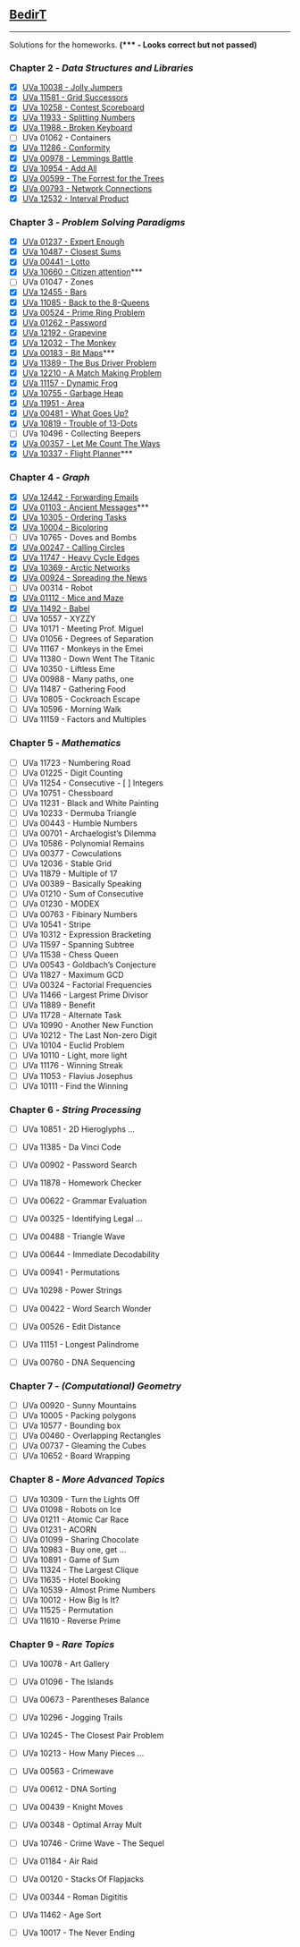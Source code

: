 ## [BedirT](https://github.com/BedirT) 
---
Solutions for the homeworks. __(*** - Looks correct but not passed)__

### Chapter 2 - _Data Structures and Libraries_

- [x] [UVa 10038 - Jolly Jumpers](Chapter%202/UVa%20-%2010038.cpp)
- [x] [UVa 11581 - Grid Successors](Chapter%202/UVa%20-%2011581.cpp)
- [x] [UVa 10258 - Contest Scoreboard](Chapter%202/UVa%20-%2010258.cpp)
- [x] [UVa 11933 - Splitting Numbers](Chapter%202/UVa%20-%2011933.cpp) 
- [x] [UVa 11988 - Broken Keyboard](Chapter%202/UVa%20-%2011988.cpp)
- [ ] UVa 01062 - Containers
- [x] [UVa 11286 - Conformity](Chapter%202/UVa%20-%2011286.cpp) 
- [x] [UVa 00978 - Lemmings Battle](Chapter%202/UVa%20-%20978.cpp)
- [x] [UVa 10954 - Add All](Chapter%202/UVa%20-%2010954.cpp)
- [x] [UVa 00599 - The Forrest for the Trees](Chapter%202/UVa%20-%20599.cpp)
- [x] [UVa 00793 - Network Connections](Chapter%202/UVa%20-%20793.cpp)
- [x] [UVa 12532 - Interval Product](Chapter%202/UVa%20-%2012532.cpp)

### Chapter 3 - _Problem Solving Paradigms_

- [x] [UVa 01237 - Expert Enough](Chapter%203/UVa%20-%201237.cpp)
- [x] [UVa 10487 - Closest Sums](Chapter%203/UVa%20-%2010487.cpp)
- [x] [UVa 00441 - Lotto](Chapter%203/UVa%20-%20441.cpp)
- [x] [UVa 10660 - Citizen attention](Chapter%203/UVa%20-%2010660.cpp)***
- [ ] UVa 01047 - Zones 
- [x] [UVa 12455 - Bars](Chapter%203/UVa%20-%2012455.cpp)
- [x] [UVa 11085 - Back to the 8-Queens](Chapter%203/UVa%20-%2011085.cpp)
- [x] [UVa 00524 - Prime Ring Problem](Chapter%203/UVa%20-%20524.cpp)
- [x] [UVa 01262 - Password](Chapter%203/UVa%20-%201262.cpp)
- [x] [UVa 12192 - Grapevine](Chapter%203/UVa%20-%2012192.cpp)
- [x] [UVa 12032 - The Monkey](Chapter%203/UVa%20-%2012032.cpp)
- [x] [UVa 00183 - Bit Maps](Chapter%203/UVa%20-%20183.cpp)***
- [x] [UVa 11389 - The Bus Driver Problem](Chapter%203/UVa%20-%2011389.cpp)
- [x] [UVa 12210 - A Match Making Problem](Chapter%203/UVa%20-%2012210.cpp)
- [x] [UVa 11157 - Dynamic Frog](Chapter%203/UVa%20-%2011157.cpp)
- [x] [UVa 10755 - Garbage Heap](Chapter%203/UVa%20-%2010755.cpp)
- [x] [UVa 11951 - Area](Chapter%203/UVa%20-%2011951.cpp)  	
- [x] [UVa 00481 - What Goes Up?](Chapter%203/UVa%20-%20481.cpp)
- [x] [UVa 10819 - Trouble of 13-Dots](Chapter%203/UVa%20-%2010819.cpp)
- [ ] UVa 10496 - Collecting Beepers
- [x] [UVa 00357 - Let Me Count The Ways](Chapter%203/UVa%20-%20357.cpp)
- [x] [UVa 10337 - Flight Planner](Chapter%203/UVa%20-%2010337.cpp)***

### Chapter 4 - _Graph_

- [x] [UVa 12442 - Forwarding Emails](Chapter%204/UVa%20-%2012442.cpp)
- [x] [UVa 01103 - Ancient Messages](Chapter%204/UVa%20-%201103.cpp)***
- [x] [UVa 10305 - Ordering Tasks](Chapter%204/UVa%20-%2010305.cpp)
- [x] [UVa 10004 - Bicoloring](Chapter%204/UVa%20-%2010004.cpp)
- [ ] UVa 10765 - Doves and Bombs 
- [x] [UVa 00247 - Calling Circles](Chapter%204/UVa%20-%20247.cpp)
- [x] [UVa 11747 - Heavy Cycle Edges](Chapter%204/UVa%20-%2011747.cpp)
- [x] [UVa 10369 - Arctic Networks](Chapter%204/UVa%20-%2010369.cpp)
- [x] [UVa 00924 - Spreading the News](Chapter%204/UVa%20-%20924.cpp)
- [ ] UVa 00314 - Robot 
- [x] [UVa 01112 - Mice and Maze](Chapter%204/UVa%20-%201112.cpp)
- [x] [UVa 11492 - Babel](Chapter%204/UVa%20-%2011492.cpp)
- [ ] UVa 10557 - XYZZY 
- [ ] UVa 10171 - Meeting Prof. Miguel 
- [ ] UVa 01056 - Degrees of Separation  
- [ ] UVa 11167 - Monkeys in the Emei 
- [ ] UVa 11380 - Down Went The Titanic 
- [ ] UVa 10350 - Liftless Eme  
- [ ] UVa 00988 - Many paths, one 	
- [ ] UVa 11487 - Gathering Food 
- [ ] UVa 10805 - Cockroach Escape 		
- [ ] UVa 10596  - Morning Walk 
- [ ] UVa 11159 - Factors and Multiples

### Chapter 5 - _Mathematics_

- [ ] UVa 11723 - Numbering Road	
- [ ] UVa 01225 - Digit Counting 
- [ ] UVa 11254 - Consecutive - [ ] Integers 
- [ ] UVa 10751 - Chessboard 
- [ ] UVa 11231 - Black and White Painting 
- [ ] UVa 10233 - Dermuba Triangle 
- [ ] UVa 00443 - Humble Numbers  
- [ ] UVa 00701 - Archaelogist’s Dilemma 
- [ ] UVa 10586 - Polynomial Remains
- [ ] UVa 00377 - Cowculations 
- [ ] UVa 12036 - Stable Grid  
- [ ] UVa 11879 - Multiple of 17 
- [ ] UVa 00389 - Basically Speaking 
- [ ] UVa 01210 - Sum of Consecutive  
- [ ] UVa 01230 - MODEX 
- [ ] UVa 00763 - Fibinary Numbers  
- [ ] UVa 10541 - Stripe 
- [ ] UVa 10312 - Expression Bracketing 
- [ ] UVa 11597 - Spanning Subtree  
- [ ] UVa 11538 - Chess Queen  
- [ ] UVa 00543 - Goldbach’s Conjecture  
- [ ] UVa 11827 - Maximum GCD  
- [ ] UVa 00324 - Factorial Frequencies 
- [ ] UVa 11466 - Largest Prime Divisor 
- [ ] UVa 11889 - Benefit  
- [ ] UVa 11728 - Alternate Task 
- [ ] UVa 10990 - Another New Function  
- [ ] UVa 10212 - The Last Non-zero Digit 
- [ ] UVa 10104 - Euclid Problem 
- [ ] UVa 10110 - Light, more light 
- [ ] UVa 11176 - Winning Streak 
- [ ] UVa 11053 - Flavius Josephus 
- [ ] UVa 10111 - Find the Winning

### Chapter 6 - _String Processing_

- [ ] UVa 10851 - 2D Hieroglyphs ...
- [ ] UVa 11385 - Da Vinci Code
- [ ] UVa 00902 - Password Search
- [ ] UVa 11878 - Homework Checker
- [ ] UVa 00622 - Grammar Evaluation
- [ ] UVa 00325 - Identifying Legal ...
- [ ] UVa 00488 - Triangle Wave
- [ ] UVa 00644 - Immediate Decodability
- [ ] UVa 00941 - Permutations
- [ ] UVa 10298 - Power Strings
- [ ] UVa 00422 - Word Search Wonder
- [ ] UVa 00526 - Edit Distance
- [ ] UVa 11151 - Longest Palindrome
- [ ] UVa 00760 - DNA Sequencing 


### Chapter 7 - _(Computational) Geometry_

- [ ] UVa 00920 - Sunny Mountains
- [ ] UVa 10005 - Packing polygons 
- [ ] UVa 10577 - Bounding box
- [ ] UVa 00460 - Overlapping Rectangles
- [ ] UVa 00737 - Gleaming the Cubes
- [ ] UVa 10652 - Board Wrapping

### Chapter 8 - _More Advanced Topics_

- [ ] UVa 10309 - Turn the Lights Off
- [ ] UVa 01098 - Robots on Ice 
- [ ] UVa 01211 - Atomic Car Race 
- [ ] UVa 01231 - ACORN
- [ ] UVa 01099 - Sharing Chocolate
- [ ] UVa 10983 - Buy one, get ... 
- [ ] UVa 10891 - Game of Sum
- [ ] UVa 11324 - The Largest Clique
- [ ] UVa 11635 - Hotel Booking
- [ ] UVa 10539 - Almost Prime Numbers
- [ ] UVa 10012 - How Big Is It?
- [ ] UVa 11525 - Permutation
- [ ] UVa 11610 - Reverse Prime

### Chapter 9 - _Rare Topics_

- [ ] UVa 10078 - Art Gallery
- [ ] UVa 01096 - The Islands
- [ ] UVa 00673 - Parentheses Balance
- [ ] UVa 10296 - Jogging Trails
- [ ] UVa 10245 - The Closest Pair Problem 
- [ ] UVa 10213 - How Many Pieces ...
- [ ] UVa 00563 - Crimewave
- [ ] UVa 00612 - DNA Sorting 
- [ ] UVa 00439 - Knight Moves
- [ ] UVa 00348 - Optimal Array Mult 
- [ ] UVa 10746 - Crime Wave - The Sequel
- [ ] UVa 01184 - Air Raid
- [ ] UVa 00120 - Stacks Of Flapjacks
- [ ] UVa 00344 - Roman Digititis 
- [ ] UVa 11462 - Age Sort
- [ ] UVa 10017 - The Never Ending

